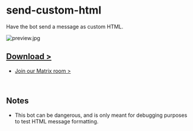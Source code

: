 # send-custom-html

Have the bot send a message as custom HTML.

![preview.jpg](preview.jpg)

## [Download >](releases)

- [Join our Matrix room >](../../../#readme)

<br />

## Notes

- This bot can be dangerous, and is only meant for debugging purposes to test HTML message formatting.
